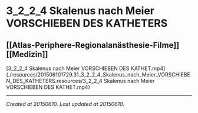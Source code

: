 # 3_2_2_4 Skalenus nach Meier VORSCHIEBEN DES KATHETERS
 [[Atlas-Periphere-Regionalanästhesie-Filme]] [[Medizin]] 
---



[3\_2\_2\_4 Skalenus nach Meier VORSCHIEBEN DES KATHET.mp4](./resources/201506101729.31_3_2_2_4_Skalenus_nach_Meier_VORSCHIEBEN_DES_KATHETERS.resources/3_2_2_4 Skalenus nach Meier VORSCHIEBEN DES KATHET.mp4)

---

_Created at 20150610._
_Last updated at 20150610._




